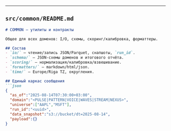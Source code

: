 
---

## `src/common/README.md`
```markdown
# COMMON — утилиты и контракты

Общее для всех доменов: I/O, схемы, скоринг/калибровка, форматтеры.

## Состав
- `io/` — чтение/запись JSON/Parquet, снапшоты, `run_id`.
- `schema/` — JSON‑схемы доменов и итогового отчёта.
- `scoring/` — нормализация/калибровка/взвешивание.
- `formatters/` — markdown/html/json.
- `time/` — Europe/Riga TZ, округления.

## Единый каркас сообщения
```json
{
  "as_of":"2025-08-14T07:30:00+03:00",
  "domain":"<PULSE|PATTERN|VOICE|WAVES|STREAM|NEXUS>",
  "universe":["AAPL","MSFT"],
  "run_id":"<uuid>",
  "data_snapshot":"s3://bucket/dt=2025-08-14",
  "payload":{}
}
